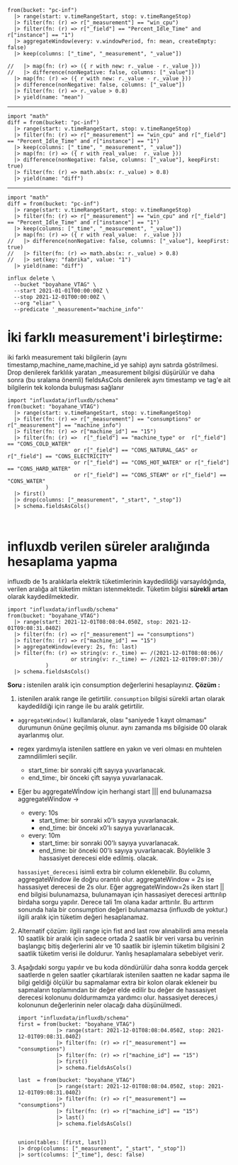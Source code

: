 ```
from(bucket: "pc-inf")
  |> range(start: v.timeRangeStart, stop: v.timeRangeStop)
  |> filter(fn: (r) => r["_measurement"] == "win_cpu")
  |> filter(fn: (r) => r["_field"] == "Percent_Idle_Time" and r["instance"] == "1")
  |> aggregateWindow(every: v.windowPeriod, fn: mean, createEmpty: false)
  |> keep(columns: ["_time", "_measurement", "_value"])
  
//   |> map(fn: (r) => ({ r with new: r._value - r._value }))
//   |> difference(nonNegative: false, columns: ["_value"])
  |> map(fn: (r) => ({ r with new: r._value - r._value }))
  |> difference(nonNegative: false, columns: ["_value"])
  |> filter(fn: (r) => r._value > 0.8)
  |> yield(name: "mean")
  ```
___________________________________________________________________________
```
import "math"
diff = from(bucket: "pc-inf")
  |> range(start: v.timeRangeStart, stop: v.timeRangeStop)
  |> filter(fn: (r) => r["_measurement"] == "win_cpu" and r["_field"] == "Percent_Idle_Time" and r["instance"] == "1")
  |> keep(columns: ["_time", "_measurement", "_value"])
  |> map(fn: (r) => ({ r with real_value:  r._value }))
  |> difference(nonNegative: false, columns: ["_value"], keepFirst: true)
  |> filter(fn: (r) => math.abs(x: r._value) > 0.8)
  |> yield(name: "diff")
 ```
___________________________________________________________________________
```
import "math"
diff = from(bucket: "pc-inf")
  |> range(start: v.timeRangeStart, stop: v.timeRangeStop)
  |> filter(fn: (r) => r["_measurement"] == "win_cpu" and r["_field"] == "Percent_Idle_Time" and r["instance"] == "1")
  |> keep(columns: ["_time", "_measurement", "_value"])
  |> map(fn: (r) => ({ r with real_value:  r._value }))
//   |> difference(nonNegative: false, columns: ["_value"], keepFirst: true)
//   |> filter(fn: (r) => math.abs(x: r._value) > 0.8)
//   |> set(key: "fabrika", value: "1")
  |> yield(name: "diff")
  ```

```
influx delete \
  --bucket "boyahane_VTAG" \
  --start 2021-01-01T00:00:00Z \
  --stop 2021-12-01T00:00:00Z \
  --org "eliar" \
  --predicate '_measurement="machine_info"'
```
# İki farklı measurement'i birleştirme:
iki farklı measurement taki bilgilerin (aynı timestamp,machine_name,machine_id ye sahip) aynı satırda göstrilmesi.
Drop denilerek farklılık yaratan \_measurement bilgisi düşürülür ve daha sonra (bu sralama önemli) fieldsAsCols
denilerek aynı timestamp ve tag'e ait bilgilerin tek kolonda buluşması sağlanır
```
import "influxdata/influxdb/schema"
from(bucket: "boyahane_VTAG")
  |> range(start: v.timeRangeStart, stop: v.timeRangeStop)
  |> filter(fn: (r) => r["_measurement"] == "consumptions" or r["_measurement"] == "machine_info")
  |> filter(fn: (r) => r["machine_id"] == "15")
  |> filter(fn: (r) =>  r["_field"] == "machine_type" or  r["_field"] == "CONS_COLD_WATER"
                     or r["_field"] == "CONS_NATURAL_GAS" or r["_field"] == "CONS_ELECTRICITY"
                     or r["_field"] == "CONS_HOT_WATER" or r["_field"] == "CONS_HARD_WATER" 
                     or r["_field"] == "CONS_STEAM" or r["_field"] == "CONS_WATER" 
            )
  |> first()
  |> drop(columns: ["_measurement", "_start", "_stop"])
  |> schema.fieldsAsCols()



```


# influxdb verilen süreler aralığında hesaplama yapma
influxdb de 1s aralıklarla elektrik tüketimlerinin kaydedildiği varsayıldığında, verilen aralığa ait tüketim miktarı istenmektedir.
Tüketim bilgisi **sürekli artan** olarak kaydedilmektedir.

```
import "influxdata/influxdb/schema"
from(bucket: "boyahane_VTAG")
  |> range(start: 2021-12-01T08:08:04.050Z, stop: 2021-12-01T09:08:31.040Z)
  |> filter(fn: (r) => r["_measurement"] == "consumptions")
  |> filter(fn: (r) => r["machine_id"] == "15")
  |> aggregateWindow(every: 2s, fn: last)
  |> filter(fn: (r) => string(v: r._time) =~ /(2021-12-01T08:08:06)/  
                    or string(v: r._time) =~ /(2021-12-01T09:07:30)/
            )
  |> schema.fieldsAsCols()
```

**Soru :** istenilen aralık için consumption değerlerini hesaplayınız.
**Çözüm :** 
1. istenilen aralık range ile getirtilir. `consumption` bilgisi sürekli artan olarak kaydedildiği
  için range ile bu aralık getirtilir.
  - `aggregateWindow()` kullanılarak, olası "saniyede 1 kayıt olmaması" durumunun önüne geçilmiş olunur.
  aynı zamanda ms bilgiside 00 olarak ayarlanmış olur. 
  * regex yardımıyla istenilen sattlere en yakın ve veri olması en muhtelen zamndilimleri seçilir.
    - start_time: bir sonraki çift sayıya yuvarlanacak.
    - end_time:, bir önceki çift sayıya yuvarlanacak.
  * Eğer bu aggregateWİndow için herhangi start ||| end bulunamazsa aggregateWindow -> 
    - every: 10s 
      - start_time: bir sonraki x0'lı sayıya yuvarlanacak.
      - end_time: bir önceki x0'lı sayıya yuvarlanacak.
    - every: 10m
      - start_time: bir sonraki 00'lı sayıya yuvarlanacak.
      - end_time: bir önceki 00'lı sayıya yuvarlanacak.
    Böylelikle 3 hassasiyet derecesi elde edilmiş. olacak.

    `hassasiyet_derecesi` isimli extra bir column eklenebilir. Bu column, aggregateWindow ile doğru orantılı olur. 
    aggregateWindow = 2s ise hassasiyet derecesi de 2s olur. Eğer aggregateWindow=2s iken start || end bilgisi 
    bulunamazsa, bulunamayan için hassasiyet derecesi arttırılıp birdaha sorgu yapılır. Derece tali 1m olana
    kadar arttırılır. Bu arttırım sonunda hala bir consumption değeri bulunamazsa (influxdb de yoktur.) 
    ilgili aralık için tüketim değeri hesaplanamaz.

2. Alternatif çözüm: ilgili range için fist and last row alınabilirdi ama mesela 10 saatlik bir aralık için sadece ortada 2 saatlik bir veri varsa
bu verinin başlangıç bitiş değerlerini alır ve 10 saatlik bir işlemin tüketim bilgisini 2 saatlik tüketim verisi ile doldurur. Yanlış hesaplamalara sebebiyet    verir.
   
3. Aşağıdaki sorgu yapılır ve bu koda döndürülür daha sonra kodda gerçek saatlerde n gelen saatler çıkartılarak istenilen saatten ne kadar sapma ile bilgi geldiği ölçülür bu sapmalamar extra bir kolon olarak ekleneir bu sapmaların toplamından bir değer elde edilir bu değer de hassasiyet derecesi kolonunu doldurmamıza yardımcı olur. hassasiyet dereces,i kolonunun değerlerinin neler olacağı daha düşünülmedi.
      ```
      import "influxdata/influxdb/schema"
      first = from(bucket: "boyahane_VTAG")
                  |> range(start: 2021-12-01T08:08:04.050Z, stop: 2021-12-01T09:08:31.040Z)
                  |> filter(fn: (r) => r["_measurement"] == "consumptions")
                  |> filter(fn: (r) => r["machine_id"] == "15")
                  |> first()
                  |> schema.fieldsAsCols()

      last  = from(bucket: "boyahane_VTAG")
                  |> range(start: 2021-12-01T08:08:04.050Z, stop: 2021-12-01T09:08:31.040Z)
                  |> filter(fn: (r) => r["_measurement"] == "consumptions")
                  |> filter(fn: (r) => r["machine_id"] == "15")
                  |> last()
                  |> schema.fieldsAsCols()


      union(tables: [first, last])
      |> drop(columns: ["_measurement", "_start", "_stop"])
      |> sort(columns: ["_time"], desc: false)
    ```
    
